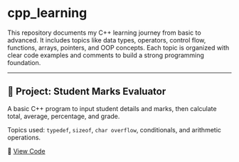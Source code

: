 # cpp_learning
This repository documents my C++ learning journey from basic to advanced. It includes topics like data types, operators, control flow, functions, arrays, pointers, and OOP concepts. Each topic is organized with clear code examples and comments to build a strong programming foundation.

---

## 🧮 Project: Student Marks Evaluator

A basic C++ program to input student details and marks, then calculate total, average, percentage, and grade.

Topics used: `typedef`, `sizeof`, `char overflow`, conditionals, and arithmetic operations.

📄 [View Code](./S5_Student_Marks_Evaluator.cpp)
